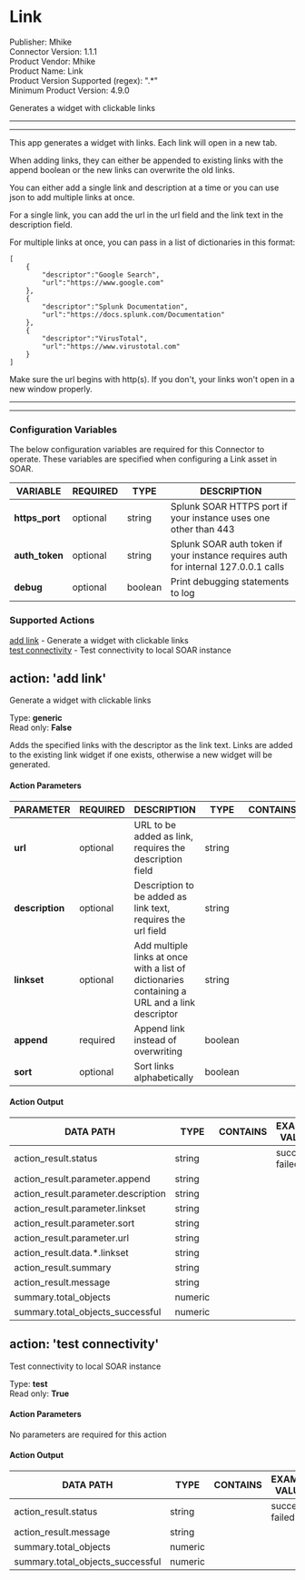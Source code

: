 [comment]: # "Auto-generated SOAR connector documentation"
# Link

Publisher: Mhike  
Connector Version: 1\.1\.1  
Product Vendor: Mhike  
Product Name: Link  
Product Version Supported (regex): "\.\*"  
Minimum Product Version: 4\.9\.0  

Generates a widget with clickable links

[comment]: # " File: README.md"
[comment]: # "  Copyright (c) Mhike, 2022"
[comment]: # "  Licensed under the Apache License, Version 2.0 (the 'License');"
[comment]: # "  you may not use this file except in compliance with the License."
[comment]: # "  You may obtain a copy of the License at"
[comment]: # "    http://www.apache.org/licenses/LICENSE-2.0"
[comment]: # "  Unless required by applicable law or agreed to in writing, software distributed under"
[comment]: # "  the License is distributed on an 'AS IS' BASIS, WITHOUT WARRANTIES OR CONDITIONS OF ANY KIND,"
[comment]: # "  either express or implied. See the License for the specific language governing permissions"
[comment]: # "  and limitations under the License."
[comment]: # ""
----------------------------------------------------------------------------------------------------

----------------------------------------------------------------------------------------------------

This app generates a widget with links. Each link will open in a new tab.  
  
When adding links, they can either be appended to existing links with the append boolean or the new
links can overwrite the old links.  
  
You can either add a single link and description at a time or you can use json to add multiple links
at once.  
  
For a single link, you can add the url in the url field and the link text in the description
field.  
  
For multiple links at once, you can pass in a list of dictionaries in this format:

    [
        {
            "descriptor":"Google Search",
            "url":"https://www.google.com"
        },
        {
            "descriptor":"Splunk Documentation",
            "url":"https://docs.splunk.com/Documentation"
        },
        {
            "descriptor":"VirusTotal",
            "url":"https://www.virustotal.com"
        }
    ]

Make sure the url begins with http(s). If you don't, your links won't open in a new window properly.

----------------------------------------------------------------------------------------------------

----------------------------------------------------------------------------------------------------


### Configuration Variables
The below configuration variables are required for this Connector to operate.  These variables are specified when configuring a Link asset in SOAR.

VARIABLE | REQUIRED | TYPE | DESCRIPTION
-------- | -------- | ---- | -----------
**https\_port** |  optional  | string | Splunk SOAR HTTPS port if your instance uses one other than 443
**auth\_token** |  optional  | string | Splunk SOAR auth token if your instance requires auth for internal 127\.0\.0\.1 calls
**debug** |  optional  | boolean | Print debugging statements to log

### Supported Actions  
[add link](#action-add-link) - Generate a widget with clickable links  
[test connectivity](#action-test-connectivity) - Test connectivity to local SOAR instance  

## action: 'add link'
Generate a widget with clickable links

Type: **generic**  
Read only: **False**

Adds the specified links with the descriptor as the link text\. Links are added to the existing link widget if one exists, otherwise a new widget will be generated\.

#### Action Parameters
PARAMETER | REQUIRED | DESCRIPTION | TYPE | CONTAINS
--------- | -------- | ----------- | ---- | --------
**url** |  optional  | URL to be added as link, requires the description field | string | 
**description** |  optional  | Description to be added as link text, requires the url field | string | 
**linkset** |  optional  | Add multiple links at once with a list of dictionaries containing a URL and a link descriptor | string | 
**append** |  required  | Append link instead of overwriting | boolean | 
**sort** |  optional  | Sort links alphabetically | boolean | 

#### Action Output
DATA PATH | TYPE | CONTAINS | EXAMPLE VALUES
--------- | ---- | -------- | --------------
action\_result\.status | string |  |   success  failed 
action\_result\.parameter\.append | string |  |  
action\_result\.parameter\.description | string |  |  
action\_result\.parameter\.linkset | string |  |  
action\_result\.parameter\.sort | string |  |  
action\_result\.parameter\.url | string |  |  
action\_result\.data\.\*\.linkset | string |  |  
action\_result\.summary | string |  |  
action\_result\.message | string |  |  
summary\.total\_objects | numeric |  |  
summary\.total\_objects\_successful | numeric |  |    

## action: 'test connectivity'
Test connectivity to local SOAR instance

Type: **test**  
Read only: **True**

#### Action Parameters
No parameters are required for this action

#### Action Output
DATA PATH | TYPE | CONTAINS | EXAMPLE VALUES
--------- | ---- | -------- | --------------
action\_result\.status | string |  |   success  failed 
action\_result\.message | string |  |  
summary\.total\_objects | numeric |  |  
summary\.total\_objects\_successful | numeric |  |  